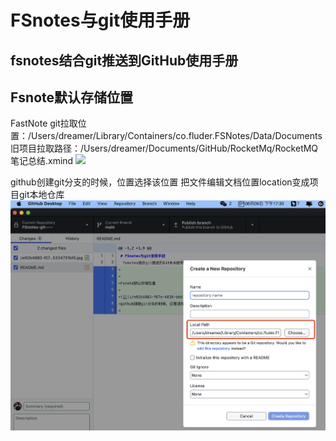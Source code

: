 # FSnotes与git使用手册
## fsnotes结合git推送到GitHub使用手册


## Fsnote默认存储位置
FastNote git拉取位置：/Users/dreamer/Library/Containers/co.fluder.FSNotes/Data/Documents
旧项目拉取路径：/Users/dreamer/Documents/GitHub/RocketMq/RocketMQ笔记总结.xmind
![](i/e92b4882-f07e-4838-bbb1-915334731bf6.jpg)





github创建git分支的时候，位置选择该位置
把文件编辑文档位置location变成项目git本地仓库
![](i/761046a4-1244-4c64-ab7c-3b9e26f3cf6f.png)
